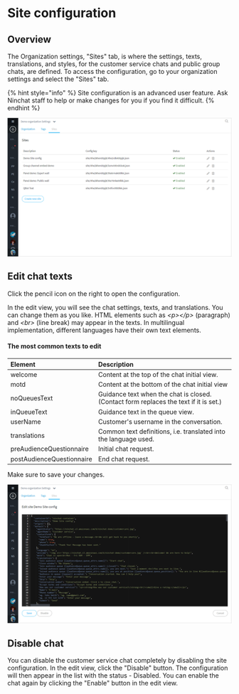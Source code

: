 # Site configuration

## Overview <a id="yleista"></a>

The Organization settings, "Sites" tab, is where the settings, texts, translations, and styles, for the customer service chats and public group chats, are defined. To access the configuration, go to your organization settings and select the "Sites" tab.

{% hint style="info" %}
Site configuration is an advanced user feature. Ask Ninchat staff to help or make changes for you if you find it difficult.
{% endhint %}

![](../.gitbook/assets/organization-sites.png)

## Edit chat texts

Click the pencil icon on the right to open the configuration.

In the edit view, you will see the chat settings, texts, and translations. You can change them as you like. HTML elements such as _&lt;p&gt;&lt;/p&gt;_ \(paragraph\) and _&lt;br&gt;_ \(line break\) may appear in the texts. In multilingual implementation, different languages have their own text elements.

#### The most common texts to edit

| Element | Description |
| :--- | :--- |
| welcome | Content at the top of the chat initial view. |
| motd | Content at the bottom of the chat initial view |
| noQueuesText | Guidance text when the chat is closed. \(Contact form replaces the text if it is set.\) |
| inQueueText | Guidance text in the queue view. |
| userName | Customer's username in the conversation. |
| translations | Common text definitions, i.e. translated into the language used. |
| preAudienceQuestionnaire | Initial chat request. |
| postAudienceQuestionnaire | End chat request. |

Make sure to save your changes.

![](../.gitbook/assets/organization-sites-1.png)

## Disable chat <a id="chatin-ottaminen-pois-kaeytosta"></a>

You can disable the customer service chat completely by disabling the site configuration. In the edit view, click the "Disable" button. The configuration will then appear in the list with the status - Disabled. You can enable the chat again by clicking the "Enable" button in the edit view.

